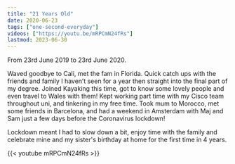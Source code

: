 ```yaml
---
title: "21 Years Old"
date: 2020-06-23
tags: ["one-second-everyday"]
videos: ["https://youtu.be/mRPCmN24fRs"]
lastmod: 2023-06-30
---
```


From 23rd June 2019 to 23rd June 2020.

Waved goodbye to Cali, met the fam in Florida. Quick catch ups with the friends and family I haven’t seen for a year then straight into the final part of my degree.
Joined Kayaking this time, got to know some lovely people and even travel to Wales with them! Kept working part time with my Cisco team throughout uni, and tinkering in my free time. Took mum to Morocco, met some friends in Barcelona, and had a weekend in Amsterdam with Maj and Sam just a few days before the Coronavirus lockdown!

Lockdown meant I had to slow down a bit, enjoy time with the family and celebrate mine and my sister's birthday at home for the first time in 4 years.

{{< youtube mRPCmN24fRs >}}
